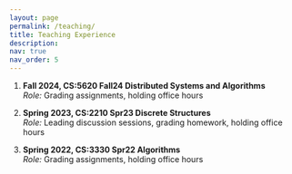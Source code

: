 ```yaml
---
layout: page
permalink: /teaching/
title: Teaching Experience
description: 
nav: true
nav_order: 5
---
```


1. **Fall 2024, CS:5620 Fall24 Distributed Systems and Algorithms**  
   *Role:* Grading assignments, holding office hours

2. **Spring 2023, CS:2210 Spr23 Discrete Structures**  
   *Role:* Leading discussion sessions, grading homework, holding office hours

3. **Spring 2022, CS:3330 Spr22 Algorithms**  
   *Role:* Grading assignments, holding office hours



